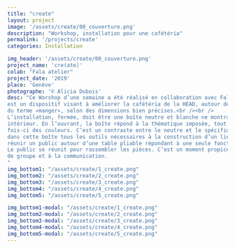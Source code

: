 ```yaml
---
title: "create"
layout: project
image: '/assets/create/00_couverture.png'
description: "Workshop, installation pour une cafétéria"
permalink: '/projects/create'
categories: Installation

img_header: '/assets/create/00_couverture.png'
project_name: 'cre(ate)'
colab: "Fala atelier"
project_date: '2019'
place: 'Genève'
photographe: '© Alicia Dubois'
desc: "Ce Worshop d’une semaine a été réalisé en collaboration avec Fala Atelier. Cre(ate)
est un dispositif visant à améliorer la cafétéria de la HEAD, autour de la thématique
du terme «manger», selon des dimensions bien précises.<br /><br />
L’installation, fermée, doit être une boîte neutre et blanche ne montrant rien de son
intérieur. En l’ouvrant, la boîte répond à la thématique imposée, tout en utilisant cette
fois-ci des couleurs. C’est un contraste entre le neutre et le spécifique. On trouve
dans cette boîte tous les outils nécessaires à la construction d’un lieu imaginé pour
réunir un public autour d’une table pliable répondant à une seule fonction: manger.<br /><br />
Le public se réunit pour rassembler les pièces. C’est un moment propice à la cohésion
de groupe et à la communication.
"
img_bottom1: "/assets/create/1_create.png"
img_bottom2: "/assets/create/2_create.png"
img_bottom3: "/assets/create/3_create.png"
img_bottom4: "/assets/create/4_create.png"
img_bottom5: "/assets/create/5_create.png"

img_bottom1-modal: "/assets/create/1_create.png"
img_bottom2-modal: "/assets/create/2_create.png"
img_bottom3-modal: "/assets/create/3_create.png"
img_bottom4-modal: "/assets/create/4_create.png"
img_bottom5-modal: "/assets/create/5_create.png"
---
```


